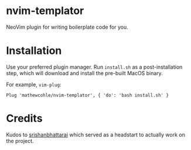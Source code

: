 nvim-templator
==============

NeoVim plugin for writing boilerplate code for you.

Installation
============

Use your preferred plugin manager. Run `install.sh` as a post-installation step, which will download and install the pre-built MacOS binary.

For example, `vim-plug`:

```vim
Plug 'mathewcohle/nvim-templator', { 'do': 'bash install.sh' }
```

Credits
=======

Kudos to [srishanbhattarai](https://github.com/srishanbhattarai/neovim-spotify/) which served as a headstart to actually work on the project.
